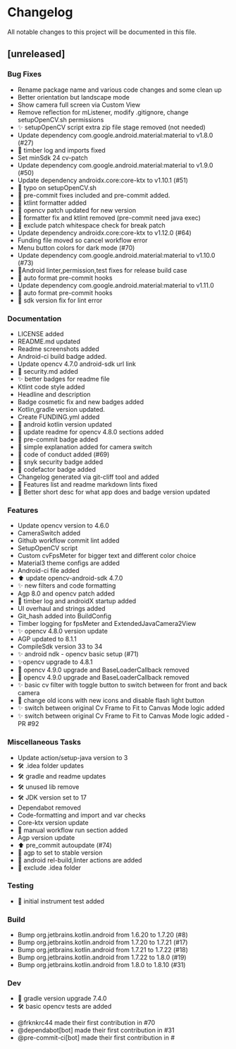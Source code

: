 # Changelog

All notable changes to this project will be documented in this file.

## [unreleased]

### Bug Fixes

- Rename package name and various code changes and some clean up
- Better orientation but landscape mode
- Show camera full screen via Custom View
- Remove reflection for mListener, modify .gitignore, change setupOpenCV.sh permissions
- ✨ setupOpenCV script extra zip file stage removed (not needed)
- Update dependency com.google.android.material:material to v1.8.0 (#27)
- 🚀 timber log and imports fixed
- Set minSdk 24 cv-patch
- Update dependency com.google.android.material:material to v1.9.0 (#50)
- Update dependency androidx.core:core-ktx to v1.10.1 (#51)
- 🐞 typo on setupOpenCV.sh
- 🐛 pre-commit fixes included and pre-commit added.
- 🐛 ktlint formatter added
- 🐛 opencv patch updated for new version
- 🐛 formatter fix and ktlint removed (pre-commit need java exec)
- 🐛 exclude patch whitespace check for break patch
- Update dependency androidx.core:core-ktx to v1.12.0 (#64)
- Funding file moved so cancel workflow error
- Menu button colors for dark mode (#70)
- Update dependency com.google.android.material:material to v1.10.0 (#73)
- 🐞Android linter,permission,test fixes for release build case
- 🎨 auto format pre-commit hooks
- Update dependency com.google.android.material:material to v1.11.0
- 🎨 auto format pre-commit hooks
- 🐞 sdk version fix for lint error

### Documentation

- LICENSE added
- README.md updated
- Readme screenshots added
- Android-ci build badge added.
- Update opencv 4.7.0 android-sdk url link
- 🔐 security.md added
- ✨ better badges for readme file
- Ktlint code style added
- Headline and description
- Badge cosmetic fix and new badges added
- Kotlin,gradle version updated.
- Create FUNDING.yml added
- 📝 android kotlin version updated
- 📝 update readme for opencv 4.8.0 sections added
- 📝 pre-commit badge added
- 📝 simple explanation added for camera switch
- 📝 code of conduct added (#69)
- 📝 snyk security badge added
- 📝 codefactor badge added
- Changelog generated via git-cliff tool and added
- 📝 Features list and readme markdown lints fixed
- 📝 Better short desc for what app does and badge version updated

### Features

- Update opencv version to 4.6.0
- CameraSwitch added
- Github workflow commit lint added
- SetupOpenCV script
- Custom cvFpsMeter for bigger text and different color choice
- Material3 theme configs are added
- Android-ci file added
- ⬆ update opencv-android-sdk 4.7.0
- ✨ new filters and code formatting
- Agp 8.0 and opencv patch added
- 🚀 timber log and androidX startup added
- UI overhaul and strings added
- Git_hash added into BuildConfig
- Timber logging for fpsMeter and ExtendedJavaCamera2View
- ✨ opencv 4.8.0 version update
- AGP updated to 8.1.1
- CompileSdk version 33 to 34
- ✨ android ndk - opencv basic setup (#71)
- ✨opencv upgrade to 4.8.1
- 🚀 opencv 4.9.0 upgrade and BaseLoaderCallback removed
- 🚀 opencv 4.9.0 upgrade and BaseLoaderCallback removed
- ✨ basic cv filter with toggle button to switch between for front and back camera
- 💄 change old icons with new icons and disable flash light button
- ✨ switch between original Cv Frame to Fit to Canvas Mode logic added
- ✨ switch between original Cv Frame to Fit to Canvas Mode logic added  - PR #92

### Miscellaneous Tasks

- Update action/setup-java version to 3
- 🛠  .idea folder updates
- 🛠  gradle and readme updates
- 🛠  unused lib remove
- 🛠 JDK version set to 17
- Dependabot removed
- Code-formatting and import and var checks
- Core-ktx version update
- :green_heart: manual workflow run section added
- Agp version update
- ⬆ pre_commit autoupdate (#74)
- 🧹 agp to set to stable version
- 👷 android rel-build,linter actions are added
- 👷 exclude .idea folder

### Testing

- 🧪 initial instrument test added

### Build

- Bump org.jetbrains.kotlin.android from 1.6.20 to 1.7.20 (#8)
- Bump org.jetbrains.kotlin.android from 1.7.20 to 1.7.21 (#17)
- Bump org.jetbrains.kotlin.android from 1.7.21 to 1.7.22 (#18)
- Bump org.jetbrains.kotlin.android from 1.7.22 to 1.8.0 (#19)
- Bump org.jetbrains.kotlin.android from 1.8.0 to 1.8.10 (#31)

### Dev

- 🚀 gradle version upgrade 7.4.0
- 🛠  basic opencv tests are added




* @frknkrc44 made their first contribution in #70
* @dependabot[bot] made their first contribution in #31
* @pre-commit-ci[bot] made their first contribution in #<!-- generated by git-cliff -->
